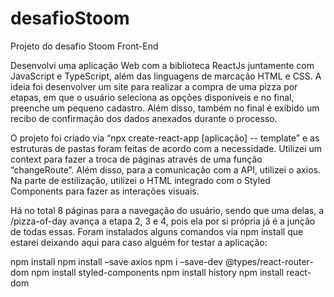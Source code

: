 # desafioStoom
Projeto do desafio Stoom Front-End

Desenvolvi uma aplicação Web com a biblioteca ReactJs juntamente com JavaScript e TypeScript, além das linguagens de marcação HTML e CSS. A ideia foi desenvolver um site para realizar a compra de uma pizza por etapas, em que o usuário seleciona as opções disponíveis e no final, preenche um pequeno cadastro. Além disso, também no final é exibido um recibo de confirmação dos dados anexados durante o processo.
  
O projeto foi criado via “npx create-react-app [aplicação] -- template” e as estruturas de pastas foram feitas de acordo com a necessidade. Utilizei um context para fazer a troca de páginas através de uma função “changeRoute”. Além disso, para a comunicação com a API, utilizei o axios. Na parte de estilização, utilizei o HTML integrado com o Styled Components para fazer as interações visuais.
	
Há no total 8 páginas para a navegação do usuário, sendo que uma delas, a /pizza-of-day avança a etapa 2, 3 e 4, pois ela por si própria já é a junção de todas essas.
Foram instalados alguns comandos via npm install que estarei deixando aqui para caso alguém for testar a aplicação:


npm install
npm install –save axios
npm i –save-dev @types/react-router-dom
npm install styled-components
npm install history
npm install react-dom
